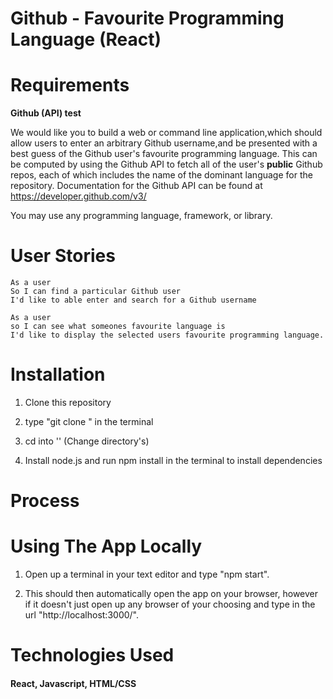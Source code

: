 # Github - Favourite Programming Language (React)

<!-- To add GIF Image -->

<!-- <p align="center">
  <img src="NewDemoOfApp.gif" alt="animated" />
</p> -->

<!-- App Description   -->

# Requirements

**Github (API) test**

We would like you to build a web or command line application,which should allow users to enter an arbitrary Github username,and be presented with a best guess of the Github user's favourite programming language. This can be computed by using the Github API to fetch all of the user's **public** Github repos, each of which includes the name of the dominant language for the repository. Documentation for the Github API can be found at https://developer.github.com/v3/

You may use any programming language, framework, or library.

# User Stories

```
As a user
So I can find a particular Github user
I'd like to able enter and search for a Github username 
```
```
As a user 
so I can see what someones favourite language is
I'd like to display the selected users favourite programming language.
```




<!-- # Visit the deployed app

You can find the deployed app on Heroku via the following link:  -->

# Installation

1. Clone this repository

2. type "git clone " in the terminal

3. cd into '' (Change directory's)

4. Install node.js and run npm install in the terminal to install dependencies

# Process

# Using The App Locally

1. Open up a terminal in your text editor and type "npm start".

2. This should then automatically open the app on your browser, however if it doesn't just open up any browser of your choosing and type in the url "http://localhost:3000/".

<!-- 3. Once the page is loaded, feel free to play around with it. You type in the text area available and it will display the number of Characters used. -->

# Technologies Used

#### React, Javascript, HTML/CSS

